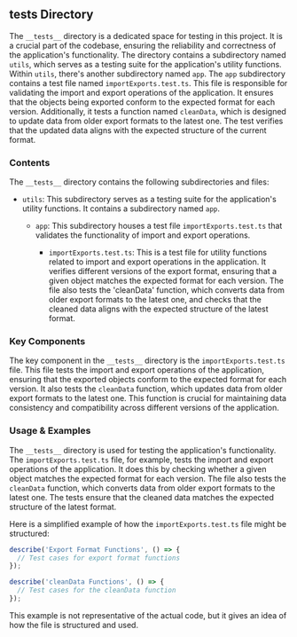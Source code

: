 
## **tests** Directory

The `__tests__` directory is a dedicated space for testing in this project. It is a crucial part of the codebase, ensuring the reliability and correctness of the application's functionality. The directory contains a subdirectory named `utils`, which serves as a testing suite for the application's utility functions. Within `utils`, there's another subdirectory named `app`. The `app` subdirectory contains a test file named `importExports.test.ts`. This file is responsible for validating the import and export operations of the application. It ensures that the objects being exported conform to the expected format for each version. Additionally, it tests a function named `cleanData`, which is designed to update data from older export formats to the latest one. The test verifies that the updated data aligns with the expected structure of the current format.

### Contents

The `__tests__` directory contains the following subdirectories and files:

- `utils`: This subdirectory serves as a testing suite for the application's utility functions. It contains a subdirectory named `app`.
  
  - `app`: This subdirectory houses a test file `importExports.test.ts` that validates the functionality of import and export operations.
    
    - `importExports.test.ts`: This is a test file for utility functions related to import and export operations in the application. It verifies different versions of the export format, ensuring that a given object matches the expected format for each version. The file also tests the 'cleanData' function, which converts data from older export formats to the latest one, and checks that the cleaned data aligns with the expected structure of the latest format.

### Key Components

The key component in the `__tests__` directory is the `importExports.test.ts` file. This file tests the import and export operations of the application, ensuring that the exported objects conform to the expected format for each version. It also tests the `cleanData` function, which updates data from older export formats to the latest one. This function is crucial for maintaining data consistency and compatibility across different versions of the application.

### Usage & Examples

The `__tests__` directory is used for testing the application's functionality. The `importExports.test.ts` file, for example, tests the import and export operations of the application. It does this by checking whether a given object matches the expected format for each version. The file also tests the `cleanData` function, which converts data from older export formats to the latest one. The tests ensure that the cleaned data matches the expected structure of the latest format.

Here is a simplified example of how the `importExports.test.ts` file might be structured:

```typescript
describe('Export Format Functions', () => {
  // Test cases for export format functions
});

describe('cleanData Functions', () => {
  // Test cases for the cleanData function
});
```

This example is not representative of the actual code, but it gives an idea of how the file is structured and used.
